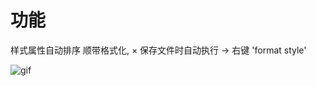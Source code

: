 # 功能

样式属性自动排序 顺带格式化,
× 保存文件时自动执行 -> 右键 'format style'

![gif](https://pic.downk.cc/item/5fb4ce8db18d62711355c18d.gif)

